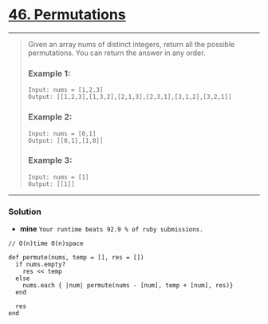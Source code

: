 # [46. Permutations](https://leetcode.com/problems/permutations/)

---

> Given an array nums of distinct integers, return all the possible permutations. You can return the answer in any order.
>
> ### Example 1:
> ```
> Input: nums = [1,2,3]
> Output: [[1,2,3],[1,3,2],[2,1,3],[2,3,1],[3,1,2],[3,2,1]]
> ```
>
> ### Example 2:
> ```
> Input: nums = [0,1]
> Output: [[0,1],[1,0]]
> ```
>
> ### Example 3:
> ```
> Input: nums = [1]
> Output: [[1]]
> ```


---

### Solution
* **mine**  `Your runtime beats 92.9 % of ruby submissions.`
```
// O(n)time O(n)space

def permute(nums, temp = [], res = [])
  if nums.empty?
    res << temp
  else
    nums.each { |num| permute(nums - [num], temp + [num], res)}
  end

  res
end
```